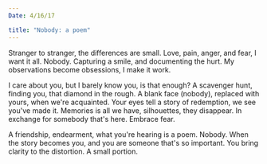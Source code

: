 ```yaml
---
Date: 4/16/17

title: "Nobody: a poem"
---
```


Stranger to stranger, the differences are small. Love, pain, anger, and fear, I want it all. Nobody. Capturing a smile, and documenting the hurt. My observations become obsessions, I make it work.

I care about you, but I barely know you, is that enough? A scavenger hunt, finding you, that diamond in the rough. A blank face (nobody), replaced with yours, when we're acquainted. Your eyes tell a story of redemption, we see you've made it. Memories is all we have, silhouettes, they disappear. In exchange for somebody that's here. Embrace fear.

A friendship, endearment, what you're hearing is a poem. Nobody. When the story becomes you, and you are someone that's so important. You bring clarity to the distortion. A small portion.